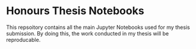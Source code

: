 # Honours Thesis Notebooks
This repsoitory contains all the main Jupyter Notebooks used for my thesis submission. 
By doing this, the work conducted in my thesis will be reproducable.


